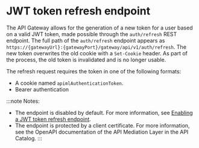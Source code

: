 # JWT token refresh endpoint

The API Gateway allows for the generation of a new token for a user based on a valid JWT token, made possible through the `auth/refresh` REST endpoint. The full path of the `auth/refresh` endpoint appears as `https://{gatewayUrl}:{gatewayPort}/gateway/api/v1/auth/refresh`. The new token overwrites the old cookie with a `Set-Cookie` header. As part of the process, the old token is invalidated and is no longer usable.

The refresh request requires the token in one of the following formats:

- A cookie named `apimlAuthenticationToken`.
- Bearer authentication

:::note Notes:
- The endpoint is disabled by default. For more information, see [Enabling a JWT token refresh endpoint](configuration-jwt.md#enabling-a-jwt-token-refresh-endpoint).
- The endpoint is protected by a client certificate.
  For more information, see the OpenAPI documentation of the API Mediation Layer in the API Catalog.
:::